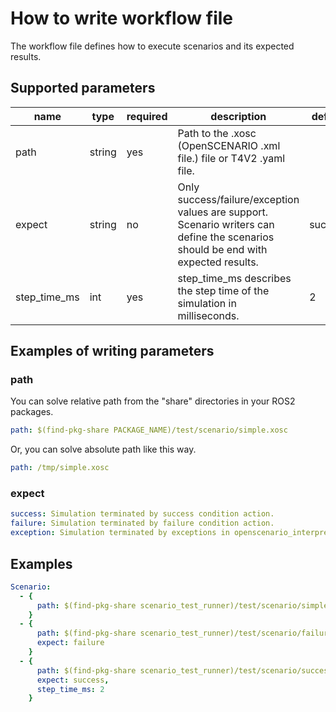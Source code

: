 # How to write workflow file
The workflow file defines how to execute scenarios and its expected results.

## Supported parameters

| name         | type   | required | description                                                                                                                       | default | example                  |
|--------------|--------|----------|-----------------------------------------------------------------------------------------------------------------------------------|---------|--------------------------|
| path         | string | yes      | Path to the .xosc (OpenSCENARIO .xml file.) file or T4V2 .yaml file.                                                              |         | [example](#path)         |
| expect       | string | no       | Only success/failure/exception values are support. Scenario writers can define the scenarios should be end with expected results. | success | [example](#expect)       |
| step_time_ms | int    | yes      | step_time_ms describes the step time of the simulation in milliseconds.                                                           | 2       | [example](#step_time_ms) |

[//]: # (TODO: resolve example link in step_time_ms raw)
## Examples of writing parameters
### path

You can solve relative path from the "share" directories in your ROS2 packages.
```yaml
path: $(find-pkg-share PACKAGE_NAME)/test/scenario/simple.xosc
```
Or, you can solve absolute path like this way.
```yaml
path: /tmp/simple.xosc
```

### expect

```yaml
success: Simulation terminated by success condition action.
failure: Simulation terminated by failure condition action.
exception: Simulation terminated by exceptions in openscenario_interpreter component.
```

## Examples
```yaml
Scenario:
  - {
      path: $(find-pkg-share scenario_test_runner)/test/scenario/simple.xosc
    }
  - {
      path: $(find-pkg-share scenario_test_runner)/test/scenario/failure.yaml,
      expect: failure
    }
  - {
      path: $(find-pkg-share scenario_test_runner)/test/scenario/success.yaml,
      expect: success,
      step_time_ms: 2
    }
```
